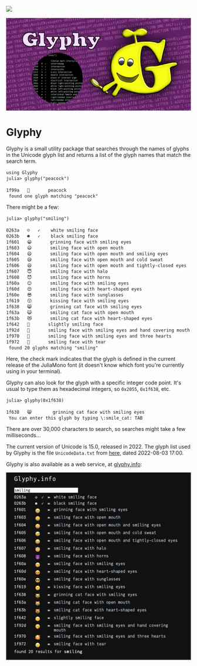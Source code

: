 [![][gh-actions-img]][gh-actions-url]

![glyphy splash image](docs/src/assets/figures/glyphy-social-media-preview.png)

# Glyphy

Glyphy is a small utility package that searches through the names of glyphs in the Unicode
glyph list and returns a list of the glyph names that match
the search term.

```julia-term
using Glyphy
julia> glyphy("peacock")

1f99a   🦚       peacock
 found one glyph matching "peacock"
```

There might be a few:

```julia-term
julia> glyphy("smiling")

0263a   ☺   ✓    white smiling face
0263b   ☻   ✓    black smiling face
1f601   😁       grinning face with smiling eyes
1f603   😃       smiling face with open mouth
1f604   😄       smiling face with open mouth and smiling eyes
1f605   😅       smiling face with open mouth and cold sweat
1f606   😆       smiling face with open mouth and tightly-closed eyes
1f607   😇       smiling face with halo
1f608   😈       smiling face with horns
1f60a   😊       smiling face with smiling eyes
1f60d   😍       smiling face with heart-shaped eyes
1f60e   😎       smiling face with sunglasses
1f619   😙       kissing face with smiling eyes
1f638   😸       grinning cat face with smiling eyes
1f63a   😺       smiling cat face with open mouth
1f63b   😻       smiling cat face with heart-shaped eyes
1f642   🙂       slightly smiling face
1f92d   🤭       smiling face with smiling eyes and hand covering mouth
1f970   🥰       smiling face with smiling eyes and three hearts
1f972   🥲       smiling face with tear
 found 20 glyphs matching "smiling"
```

Here, the check mark indicates that the glyph is defined in
the current release of the JuliaMono font (it doesn't know
which font you're currently using in your terminal).

Glyphy can also look for the glyph with a specific integer
code point. It's usual to type them as hexadecimal integers,
so `0x2055`, `0x1f638`, etc.

```julia-term
julia> glyphy(0x1f638)

1f638   😸        grinning cat face with smiling eyes
 You can enter this glyph by typing \:smile_cat: TAB
```

There are over 30,000 characters to search, so searches
might take a few milliseconds...

The current version of Unicode is 15.0, released in 2022.
The glyph list used by Glyphy is the file `UnicodeData.txt` from
[here](http://www.unicode.org/Public/UNIDATA/), dated 2022-08-03 17:00.

Glyphy is also available as a web service, at [glyphy.info](https://glyphy.info):

![glyphy.info](docs/src/assets/figures/glyphy-info.png)

[gh-actions-img]: https://github.com/cormullion/Glyphy.jl/workflows/CI/badge.svg
[gh-actions-url]: https://github.com/cormullion/Glyphy.jl/actions?query=workflow%3ACI